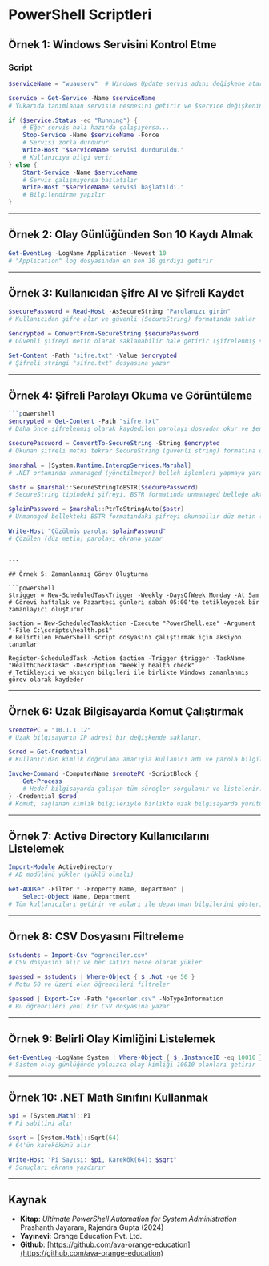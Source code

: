 # PowerShell Scriptleri

## Örnek 1: Windows Servisini Kontrol Etme

### Script

```powershell
$serviceName = "wuauserv"  # Windows Update servis adını değişkene atar

$service = Get-Service -Name $serviceName  
# Yukarıda tanımlanan servisin nesnesini getirir ve $service değişkenine atar

if ($service.Status -eq "Running") {
    # Eğer servis hali hazırda çalışıyorsa...
    Stop-Service -Name $serviceName -Force
    # Servisi zorla durdurur
    Write-Host "$serviceName servisi durduruldu."
    # Kullanıcıya bilgi verir
} else {
    Start-Service -Name $serviceName
    # Servis çalışmıyorsa başlatılır
    Write-Host "$serviceName servisi başlatıldı."
    # Bilgilendirme yapılır
}
```

---

## Örnek 2: Olay Günlüğünden Son 10 Kaydı Almak

```powershell
Get-EventLog -LogName Application -Newest 10
# "Application" log dosyasından en son 10 girdiyi getirir
```

---

## Örnek 3: Kullanıcıdan Şifre Al ve Şifreli Kaydet

```powershell
$securePassword = Read-Host -AsSecureString "Parolanızı girin"
# Kullanıcıdan şifre alır ve güvenli (SecureString) formatında saklar

$encrypted = ConvertFrom-SecureString $securePassword
# Güvenli şifreyi metin olarak saklanabilir hale getirir (şifrelenmiş string)

Set-Content -Path "sifre.txt" -Value $encrypted
# Şifreli stringi "sifre.txt" dosyasına yazar
```

---

## Örnek 4: Şifreli Parolayı Okuma ve Görüntüleme

```powershell
```powershell
$encrypted = Get-Content -Path "sifre.txt"
# Daha önce şifrelenmiş olarak kaydedilen parolayı dosyadan okur ve $encrypted değişkenine atar

$securePassword = ConvertTo-SecureString -String $encrypted
# Okunan şifreli metni tekrar SecureString (güvenli string) formatına dönüştürür

$marshal = [System.Runtime.InteropServices.Marshal]
# .NET ortamında unmanaged (yönetilmeyen) bellek işlemleri yapmaya yarayan Marshal sınıfını çağırır

$bstr = $marshal::SecureStringToBSTR($securePassword)
# SecureString tipindeki şifreyi, BSTR formatında unmanaged belleğe aktarır (şifreyi çözer)

$plainPassword = $marshal::PtrToStringAuto($bstr)
# Unmanaged bellekteki BSTR formatındaki şifreyi okunabilir düz metin (string) haline getirir

Write-Host "Çözülmüş parola: $plainPassword"
# Çözülen (düz metin) parolayı ekrana yazar
```
```

---

## Örnek 5: Zamanlanmış Görev Oluşturma

```powershell
$trigger = New-ScheduledTaskTrigger -Weekly -DaysOfWeek Monday -At 5am
# Görevi haftalık ve Pazartesi günleri sabah 05:00'te tetikleyecek bir zamanlayıcı oluşturur

$action = New-ScheduledTaskAction -Execute "PowerShell.exe" -Argument "-File C:\scripts\health.ps1"
# Belirtilen PowerShell script dosyasını çalıştırmak için aksiyon tanımlar

Register-ScheduledTask -Action $action -Trigger $trigger -TaskName "HealthCheckTask" -Description "Weekly health check"
# Tetikleyici ve aksiyon bilgileri ile birlikte Windows zamanlanmış görev olarak kaydeder
```

---

## Örnek 6: Uzak Bilgisayarda Komut Çalıştırmak

```powershell
$remotePC = "10.1.1.12"
# Uzak bilgisayarın IP adresi bir değişkende saklanır.

$cred = Get-Credential
# Kullanıcıdan kimlik doğrulama amacıyla kullanıcı adı ve parola bilgileri alınır.

Invoke-Command -ComputerName $remotePC -ScriptBlock {
    Get-Process
    # Hedef bilgisayarda çalışan tüm süreçler sorgulanır ve listelenir.
} -Credential $cred
# Komut, sağlanan kimlik bilgileriyle birlikte uzak bilgisayarda yürütülür.
```

---

## Örnek 7: Active Directory Kullanıcılarını Listelemek

```powershell
Import-Module ActiveDirectory
# AD modülünü yükler (yüklü olmalı)

Get-ADUser -Filter * -Property Name, Department | 
    Select-Object Name, Department
# Tüm kullanıcıları getirir ve adları ile departman bilgilerini gösterir
```

---

## Örnek 8: CSV Dosyasını Filtreleme

```powershell
$students = Import-Csv "ogrenciler.csv"
# CSV dosyasını alır ve her satırı nesne olarak yükler

$passed = $students | Where-Object { $_.Not -ge 50 }
# Notu 50 ve üzeri olan öğrencileri filtreler

$passed | Export-Csv -Path "gecenler.csv" -NoTypeInformation
# Bu öğrencileri yeni bir CSV dosyasına yazar
```

---

## Örnek 9: Belirli Olay Kimliğini Listelemek

```powershell
Get-EventLog -LogName System | Where-Object { $_.InstanceID -eq 10010 }
# Sistem olay günlüğünde yalnızca olay kimliği 10010 olanları getirir
```

---

## Örnek 10: .NET Math Sınıfını Kullanmak

```powershell
$pi = [System.Math]::PI
# Pi sabitini alır

$sqrt = [System.Math]::Sqrt(64)
# 64'ün karekökünü alır

Write-Host "Pi Sayısı: $pi, Karekök(64): $sqrt"
# Sonuçları ekrana yazdırır
```

---

## Kaynak

- **Kitap**: *Ultimate PowerShell Automation for System Administration*  
  Prashanth Jayaram, Rajendra Gupta (2024)  
- **Yayınevi**: Orange Education Pvt. Ltd.  
- **Github**: [https://github.com/ava-orange-education](https://github.com/ava-orange-education)
